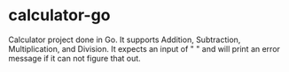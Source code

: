 # calculator-go
Calculator project done in Go. It supports Addition, Subtraction, Multiplication, and Division. It expects an input of "<number> <operation> <number>" and will print an error message if it can not figure that out.
